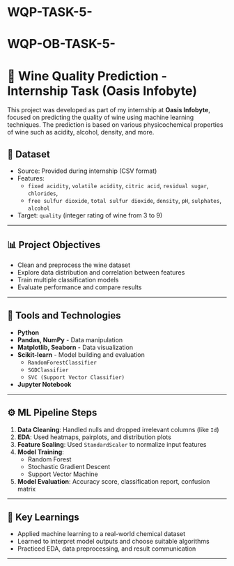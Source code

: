 # WQP-TASK-5-
# WQP-OB-TASK-5-
# 🍷 Wine Quality Prediction - Internship Task (Oasis Infobyte)

This project was developed as part of my internship at **Oasis Infobyte**, focused on predicting the quality of wine using machine learning techniques. The prediction is based on various physicochemical properties of wine such as acidity, alcohol, density, and more.

## 📁 Dataset

- Source: Provided during internship (CSV format)
- Features: 
  - `fixed acidity`, `volatile acidity`, `citric acid`, `residual sugar`, `chlorides`, 
  - `free sulfur dioxide`, `total sulfur dioxide`, `density`, `pH`, `sulphates`, `alcohol`
- Target: `quality` (integer rating of wine from 3 to 9)

---

## 📊 Project Objectives

- Clean and preprocess the wine dataset
- Explore data distribution and correlation between features
- Train multiple classification models
- Evaluate performance and compare results

---

## 🧰 Tools and Technologies

- **Python**
- **Pandas, NumPy** - Data manipulation
- **Matplotlib, Seaborn** - Data visualization
- **Scikit-learn** - Model building and evaluation
  - `RandomForestClassifier`
  - `SGDClassifier`
  - `SVC (Support Vector Classifier)`
- **Jupyter Notebook**

---

## ⚙️ ML Pipeline Steps

1. **Data Cleaning**: Handled nulls and dropped irrelevant columns (like `Id`)
2. **EDA**: Used heatmaps, pairplots, and distribution plots
3. **Feature Scaling**: Used `StandardScaler` to normalize input features
4. **Model Training**:
    - Random Forest
    - Stochastic Gradient Descent
    - Support Vector Machine
5. **Model Evaluation**: Accuracy score, classification report, confusion matrix

---

## 📌 Key Learnings

- Applied machine learning to a real-world chemical dataset
- Learned to interpret model outputs and choose suitable algorithms
- Practiced EDA, data preprocessing, and result communication

---


